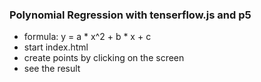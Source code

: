 ### Polynomial Regression with tenserflow.js and p5
- formula: y = a * x^2 + b * x + c
- start index.html
- create points by clicking on the screen
- see the result
